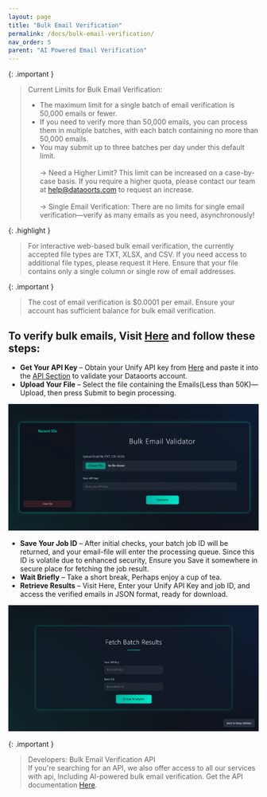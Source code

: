 ```yaml
---
layout: page
title: "Bulk Email Verification" 
permalink: /docs/bulk-email-verification/
nav_order: 5
parent: "AI Powered Email Verification"
---
```


{: .important }
> Current Limits for Bulk Email Verification:
> * The maximum limit for a single batch of email verification is 50,000 emails or fewer.
> * If you need to verify more than 50,000 emails, you can process them in multiple batches, with each batch containing no more than 50,000 emails.
> * You may submit up to three batches per day under this default limit.
> <br><br>
>    → Need a Higher Limit?
>    This limit can be increased on a case-by-case basis. If you require a higher quota, please contact our team at help@dataoorts.com to request an increase.
><br><br>
>    → Single Email Verification:
>    There are no limits for single email verification—verify as many emails as you need, asynchronously!
>

{: .highlight }
> For interactive web-based bulk email verification, the currently accepted file types are TXT, XLSX, and CSV. If you need access to additional file types,
> please request it Here. Ensure that your file contains only a single column or single row of email addresses.

{: .important }
> The cost of email verification is $0.0001 per email. Ensure your account has sufficient balance for bulk email verification.

## To verify bulk emails, Visit [Here](https://mails.dataoorts.com/batch) and follow these steps:
* **Get Your API Key** – Obtain your Unify API key from [Here](https://cloud.dataoorts.com/unify_api) and paste it into the [API Section](https://mails.dataoorts.com/batch) to validate your Dataoorts account.
* **Upload Your File** – Select the file containing the Emails(Less than 50K)—Upload, then press Submit to begin processing.

![Bulk Email Verification WebUI - Hosted in Hugging Face](bulk_email_verification.png)

* **Save Your Job ID** – After initial checks, your batch job ID will be returned, and your email-file will enter the processing queue. Since this ID is volatile due to enhanced security, Ensure you Save it somewhere in secure place for fetching the job result.
* **Wait Briefly** – Take a short break, Perhaps enjoy a cup of tea.
* **Retrieve Results** – Visit Here, Enter your Unify API Key and job ID, and access the verified emails in JSON format, ready for download.

![Bulk Email Verification WebUI - Hosted in Hugging Face](bulk_email_verification_2.png)

{: .important }
>Developers: Bulk Email Verification API
> <br> If you're searching for an API, we also offer access to all our services with api, Including AI-powered bulk email verification. Get the API 
> documentation [Here](https://dataoorts.document360.io/v1/docs/api-email-verification).